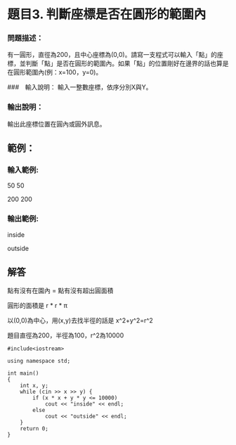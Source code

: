# 題目3. 判斷座標是否在圓形的範圍內

### 問題描述：
有一圓形，直徑為200，且中心座標為(0,0)。請寫一支程式可以輸入「點」的座標，並判斷「點」是否在圓形的範圍內。如果「點」的位置剛好在邊界的話也算是在圓形範圍內(例：x=100，y=0)。



###　輸入說明：
輸入一整數座標，依序分別X與Y。

### 輸出說明：
輸出此座標位置在圓內或圓外訊息。

## 範例：

### 輸入範例:
50 50

200 200

### 輸出範例:
inside

outside

## 解答

點有沒有在園內 = 點有沒有超出圓面積

圓形的面積是 r * r * π  

以(0,0)為中心，用(x,y)去找半徑的話是 x^2+y^2=r^2

題目直徑為200，半徑為100，r^2為10000

 
```
#include<iostream>  
 
using namespace std;

int main()
{
    int x, y;
    while (cin >> x >> y) {
        if (x * x + y * y <= 10000) 
            cout << "inside" << endl;
        else
            cout << "outside" << endl;
    }
    return 0;
}
```
